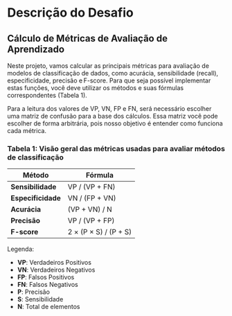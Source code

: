 # Descrição do Desafio

## Cálculo de Métricas de Avaliação de Aprendizado

Neste projeto, vamos calcular as principais métricas para avaliação de modelos de classificação de dados, como acurácia, sensibilidade (recall), especificidade, precisão e F-score. Para que seja possível implementar estas funções, você deve utilizar os métodos e suas fórmulas correspondentes (Tabela 1).

Para a leitura dos valores de VP, VN, FP e FN, será necessário escolher uma matriz de confusão para a base dos cálculos. Essa matriz você pode escolher de forma arbitrária, pois nosso objetivo é entender como funciona cada métrica.

### Tabela 1: Visão geral das métricas usadas para avaliar métodos de classificação

| **Método**          | **Fórmula**                  |
|----------------------|------------------------------|
| **Sensibilidade**    | VP / (VP + FN)              |
| **Especificidade**   | VN / (FP + VN)              |
| **Acurácia**         | (VP + VN) / N               |
| **Precisão**         | VP / (VP + FP)              |
| **F-score**          | 2 × (P × S) / (P + S)       |

Legenda:
- **VP**: Verdadeiros Positivos
- **VN**: Verdadeiros Negativos
- **FP**: Falsos Positivos
- **FN**: Falsos Negativos
- **P**: Precisão
- **S**: Sensibilidade
- **N**: Total de elementos
